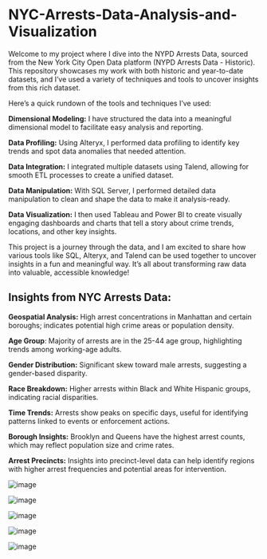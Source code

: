 # NYC-Arrests-Data-Analysis-and-Visualization


Welcome to my project where I dive into the NYPD Arrests Data, sourced from the New York City Open Data platform (NYPD Arrests Data - Historic). This repository showcases my work with both historic and year-to-date datasets, and I’ve used a variety of techniques and tools to uncover insights from this rich dataset. 

Here’s a quick rundown of the tools and techniques I’ve used:

**Dimensional Modeling:** I have structured the data into a meaningful dimensional model to facilitate easy analysis and reporting.

**Data Profiling:** Using Alteryx, I performed data profiling to identify key trends and spot data anomalies that needed attention.

**Data Integration:** I integrated multiple datasets using Talend, allowing for smooth ETL processes to create a unified dataset.

**Data Manipulation:** With SQL Server, I performed detailed data manipulation to clean and shape the data to make it analysis-ready.

**Data Visualization:** I then used Tableau and Power BI to create visually engaging dashboards and charts that tell a story about crime trends, locations, and other key insights.

This project is a journey through the data, and I am excited to share how various tools like SQL, Alteryx, and Talend can be used together to uncover insights in a fun and meaningful way. 
It’s all about transforming raw data into valuable, accessible knowledge!

## **Insights from NYC Arrests Data:**

**Geospatial Analysis:** High arrest concentrations in Manhattan and certain boroughs; indicates potential high crime areas or population density.

**Age Group**: Majority of arrests are in the 25-44 age group, highlighting trends among working-age adults.

**Gender Distribution:** Significant skew toward male arrests, suggesting a gender-based disparity.

**Race Breakdown:** Higher arrests within Black and White Hispanic groups, indicating racial disparities.

**Time Trends:** Arrests show peaks on specific days, useful for identifying patterns linked to events or enforcement actions.

**Borough Insights:** Brooklyn and Queens have the highest arrest counts, which may reflect population size and crime rates.

**Arrest Precincts:** Insights into precinct-level data can help identify regions with higher arrest frequencies and potential areas for intervention.

![image](https://github.com/user-attachments/assets/12a64cec-d482-4882-885b-bd82b61f8f76)

![image](https://github.com/user-attachments/assets/6ba3e30a-3572-4282-9cf5-2363f0edc3cc)

![image](https://github.com/user-attachments/assets/41991149-fd23-4486-aebb-44461f5c99a3)

![image](https://github.com/user-attachments/assets/5bc6e638-0e60-4132-a147-8582fe449259)

![image](https://github.com/user-attachments/assets/b276a63d-550f-4ffa-9847-19a57ee69c1f)





